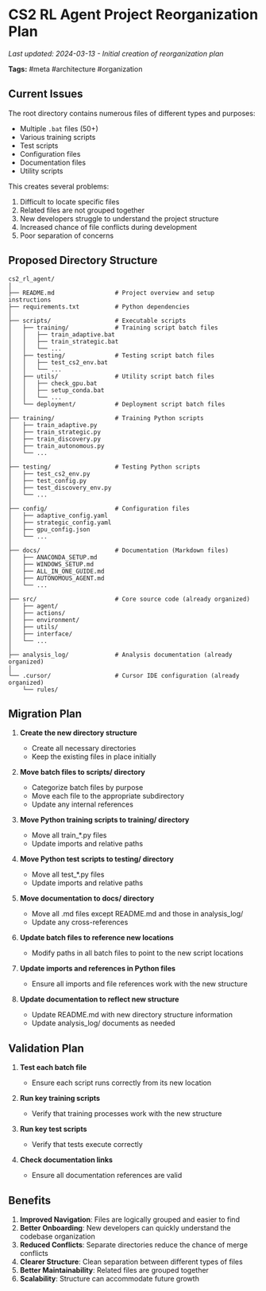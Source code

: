 # CS2 RL Agent Project Reorganization Plan

*Last updated: 2024-03-13 - Initial creation of reorganization plan*

**Tags:** #meta #architecture #organization

## Current Issues

The root directory contains numerous files of different types and purposes:
- Multiple `.bat` files (50+)
- Various training scripts 
- Test scripts
- Configuration files
- Documentation files
- Utility scripts

This creates several problems:
1. Difficult to locate specific files
2. Related files are not grouped together
3. New developers struggle to understand the project structure
4. Increased chance of file conflicts during development
5. Poor separation of concerns

## Proposed Directory Structure

```
cs2_rl_agent/
│
├── README.md                 # Project overview and setup instructions
├── requirements.txt          # Python dependencies
│
├── scripts/                  # Executable scripts
│   ├── training/             # Training script batch files
│   │   ├── train_adaptive.bat
│   │   ├── train_strategic.bat
│   │   └── ...
│   ├── testing/              # Testing script batch files  
│   │   ├── test_cs2_env.bat
│   │   └── ...
│   ├── utils/                # Utility script batch files
│   │   ├── check_gpu.bat
│   │   ├── setup_conda.bat
│   │   └── ...
│   └── deployment/           # Deployment script batch files
│
├── training/                 # Training Python scripts
│   ├── train_adaptive.py
│   ├── train_strategic.py
│   ├── train_discovery.py
│   ├── train_autonomous.py
│   └── ...
│
├── testing/                  # Testing Python scripts
│   ├── test_cs2_env.py
│   ├── test_config.py
│   ├── test_discovery_env.py
│   └── ...
│
├── config/                   # Configuration files
│   ├── adaptive_config.yaml
│   ├── strategic_config.yaml
│   ├── gpu_config.json
│   └── ...
│
├── docs/                     # Documentation (Markdown files)
│   ├── ANACONDA_SETUP.md
│   ├── WINDOWS_SETUP.md
│   ├── ALL_IN_ONE_GUIDE.md
│   ├── AUTONOMOUS_AGENT.md
│   └── ...
│
├── src/                      # Core source code (already organized)
│   ├── agent/
│   ├── actions/
│   ├── environment/
│   ├── utils/
│   ├── interface/
│   └── ...
│
├── analysis_log/             # Analysis documentation (already organized)
│
└── .cursor/                  # Cursor IDE configuration (already organized)
    └── rules/
```

## Migration Plan

1. **Create the new directory structure**
   - Create all necessary directories
   - Keep the existing files in place initially

2. **Move batch files to scripts/ directory**
   - Categorize batch files by purpose
   - Move each file to the appropriate subdirectory
   - Update any internal references

3. **Move Python training scripts to training/ directory**
   - Move all train_*.py files
   - Update imports and relative paths

4. **Move Python test scripts to testing/ directory**
   - Move all test_*.py files
   - Update imports and relative paths

5. **Move documentation to docs/ directory**
   - Move all .md files except README.md and those in analysis_log/
   - Update any cross-references

6. **Update batch files to reference new locations**
   - Modify paths in all batch files to point to the new script locations

7. **Update imports and references in Python files**
   - Ensure all imports and file references work with the new structure

8. **Update documentation to reflect new structure**
   - Update README.md with new directory structure information
   - Update analysis_log/ documents as needed

## Validation Plan

1. **Test each batch file**
   - Ensure each script runs correctly from its new location

2. **Run key training scripts**
   - Verify that training processes work with the new structure

3. **Run key test scripts**
   - Verify that tests execute correctly

4. **Check documentation links**
   - Ensure all documentation references are valid

## Benefits

1. **Improved Navigation**: Files are logically grouped and easier to find
2. **Better Onboarding**: New developers can quickly understand the codebase organization
3. **Reduced Conflicts**: Separate directories reduce the chance of merge conflicts
4. **Clearer Structure**: Clean separation between different types of files
5. **Better Maintainability**: Related files are grouped together
6. **Scalability**: Structure can accommodate future growth 